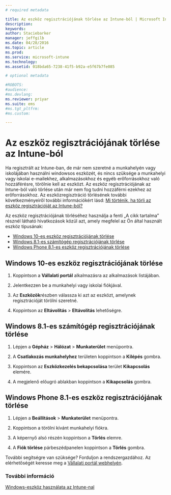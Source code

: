 ```yaml
---
# required metadata

title: Az eszköz regisztrációjának törlése az Intune-ból | Microsoft Intune
description:
keywords:
author: Staciebarker
manager: jeffgilb
ms.date: 04/28/2016
ms.topic: article
ms.prod:
ms.service: microsoft-intune
ms.technology:
ms.assetid: 018bda65-7238-41f5-b92a-e5f67b7fe085

# optional metadata

#ROBOTS:
#audience:
#ms.devlang:
ms.reviewer: priyar
ms.suite: ems
#ms.tgt_pltfrm:
#ms.custom:

---
```



# Az eszköz regisztrációjának törlése az Intune-ból

Ha regisztrált az Intune-ban, de már nem szeretné a munkahelyén vagy iskolájában használni windowsos eszközét, és nincs szüksége a munkahelyi vagy iskolai e-mailekhez, alkalmazásokhoz és egyéb erőforrásokhoz való hozzáférésre, törölnie kell az eszközt. Az eszköz regisztrációjának az Intune-ból való törlése után már nem fog tudni hozzáférni ezekhez az erőforrásokhoz. Az eszközregisztráció törlésének további következményeiről további információkért lásd: [Mi történik, ha törli az eszköz regisztrációját az Intune-ból?](what-happens-if-you-unenroll-your-device-from-intune-windows.md)

Az eszköz regisztrációjának törléséhez használja a fenti „A cikk tartalma” résznél látható hivatkozások közül azt, amely megfelel az Ön által használt eszköz típusának:

-   [Windows 10-es eszköz regisztrációjának törlése](#unenroll-your-windows-10-device)
-   [Windows 8.1-es számítógép regisztrációjának törlése](#unenroll-your-windows-8-1-computer)
-   [Windows Phone 8.1-es eszköz regisztrációjának törlése](#unenroll-your-windows-phone-8-1-device)

## Windows 10-es eszköz regisztrációjának törlése

1.  Koppintson a **Vállalati portál** alkalmazásra az alkalmazások listájában.

2.  Jelentkezzen be a munkahelyi vagy iskolai fiókjával.

3.  Az **Eszközök**részben válassza ki azt az eszközt, amelynek regisztrációját törölni szeretné.

4.  Koppintson az **Eltávolítás** &gt; **Eltávolítás** lehetőségre.

## Windows 8.1-es számítógép regisztrációjának törlése

1.  Lépjen a **Gépház** &gt; **Hálózat** &gt; **Munkaterület** menüpontra.

2.  A **Csatlakozás munkahelyhez** területen koppintson a **Kilépés** gombra.

3.  Koppintson az **Eszközkezelés bekapcsolása** terület **Kikapcsolás** elemére.

4.  A megjelenő előugró ablakban koppintson a **Kikapcsolás** gombra.

## Windows Phone 8.1-es eszköz regisztrációjának törlése

1.  Lépjen a **Beállítások** &gt; **Munkaterület** menüpontra.

2.  Koppintson a törölni kívánt munkahelyi fiókra.

3.  A képernyő alsó részén koppintson a **Törlés** elemre.

4.  A **Fiók törlése** párbeszédpanelen koppintson a **Törlés** gombra.

További segítségre van szüksége? Forduljon a rendszergazdához. Az elérhetőségét keresse meg a [Vállalati portál webhelyén](http://portal.manage.microsoft.com).

### További információ
[Windows-eszköz használata az Intune-nal](using-your-windows-device-with-intune.md)

<!--HONumber=Jun16_HO2-->


